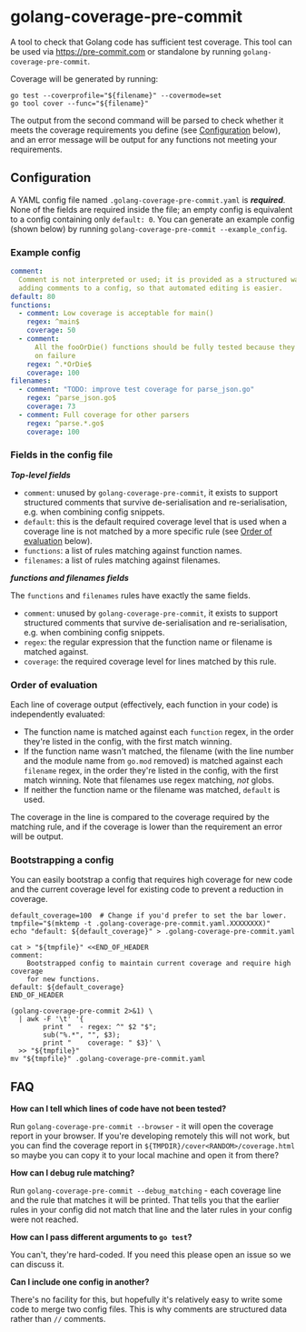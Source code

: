 # golang-coverage-pre-commit

A tool to check that Golang code has sufficient test coverage. This tool can be
used via <https://pre-commit.com> or standalone by running
`golang-coverage-pre-commit`.

Coverage will be generated by running:

```shell
go test --coverprofile="${filename}" --covermode=set
go tool cover --func="${filename}"
```

The output from the second command will be parsed to check whether it meets the
coverage requirements you define (see [Configuration](#configuration) below),
and an error message will be output for any functions not meeting your
requirements.

## Configuration

A YAML config file named `.golang-coverage-pre-commit.yaml` is **_required_**.
None of the fields are required inside the file; an empty config is equivalent
to a config containing only `default: 0`. You can generate an example config
(shown below) by running `golang-coverage-pre-commit --example_config`.

### Example config

```yaml
comment:
  Comment is not interpreted or used; it is provided as a structured way of
  adding comments to a config, so that automated editing is easier.
default: 80
functions:
  - comment: Low coverage is acceptable for main()
    regex: ^main$
    coverage: 50
  - comment:
      All the fooOrDie() functions should be fully tested because they panic()
      on failure
    regex: ^.*OrDie$
    coverage: 100
filenames:
  - comment: "TODO: improve test coverage for parse_json.go"
    regex: ^parse_json.go$
    coverage: 73
  - comment: Full coverage for other parsers
    regex: ^parse.*.go$
    coverage: 100
```

### Fields in the config file

**_Top-level fields_**

- `comment`: unused by `golang-coverage-pre-commit`, it exists to support
  structured comments that survive de-serialisation and re-serialisation, e.g.
  when combining config snippets.
- `default`: this is the default required coverage level that is used when a
  coverage line is not matched by a more specific rule (see [Order of
  evaluation](#order-of-evaluation) below).
- `functions`: a list of rules matching against function names.
- `filenames`: a list of rules matching against filenames.

**_functions and filenames fields_**

The `functions` and `filenames` rules have exactly the same fields.

- `comment`: unused by `golang-coverage-pre-commit`, it exists to support
  structured comments that survive de-serialisation and re-serialisation, e.g.
  when combining config snippets.
- `regex`: the regular expression that the function name or filename is matched
  against.
- `coverage`: the required coverage level for lines matched by this rule.

### Order of evaluation

Each line of coverage output (effectively, each function in your code) is
independently evaluated:

- The function name is matched against each `function` regex, in the order
  they're listed in the config, with the first match winning.
- If the function name wasn't matched, the filename (with the line number and
  the module name from `go.mod` removed) is matched against each `filename`
  regex, in the order they're listed in the config, with the first match
  winning. Note that filenames use regex matching, _not_ globs.
- If neither the function name or the filename was matched, `default` is used.

The coverage in the line is compared to the coverage required by the matching
rule, and if the coverage is lower than the requirement an error will be output.

### Bootstrapping a config

You can easily bootstrap a config that requires high coverage for new code and
the current coverage level for existing code to prevent a reduction in coverage.

```shell
default_coverage=100  # Change if you'd prefer to set the bar lower.
tmpfile="$(mktemp -t .golang-coverage-pre-commit.yaml.XXXXXXXX)"
echo "default: ${default_coverage}" > .golang-coverage-pre-commit.yaml

cat > "${tmpfile}" <<END_OF_HEADER
comment:
    Bootstrapped config to maintain current coverage and require high coverage
    for new functions.
default: ${default_coverage}
END_OF_HEADER

(golang-coverage-pre-commit 2>&1) \
  | awk -F '\t' '{
        print "  - regex: ^" $2 "$";
        sub("%.*", "", $3);
        print "    coverage: " $3}' \
  >> "${tmpfile}"
mv "${tmpfile}" .golang-coverage-pre-commit.yaml
```

## FAQ

**How can I tell which lines of code have not been tested?**

Run `golang-coverage-pre-commit --browser` - it will open the coverage report in
your browser. If you're developing remotely this will not work, but you can
find the coverage report in `${TMPDIR}/cover<RANDOM>/coverage.html` so maybe you
can copy it to your local machine and open it from there?

**How can I debug rule matching?**

Run `golang-coverage-pre-commit --debug_matching` - each coverage line and the
rule that matches it will be printed. That tells you that the earlier rules in
your config did not match that line and the later rules in your config were not
reached.

**How can I pass different arguments to `go test`?**

You can't, they're hard-coded. If you need this please open an issue so we can
discuss it.

**Can I include one config in another?**

There's no facility for this, but hopefully it's relatively easy to write some
code to merge two config files. This is why comments are structured data rather
than `//` comments.
